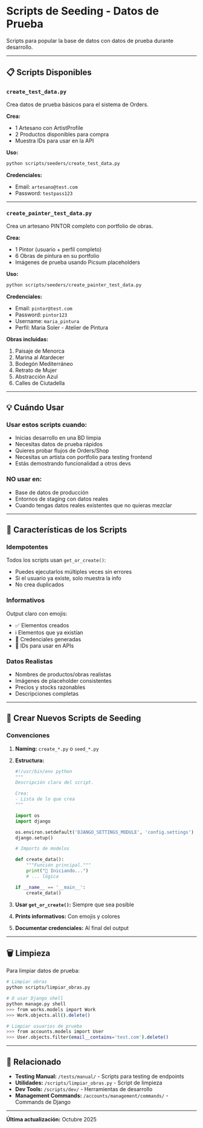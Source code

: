# Scripts de Seeding - Datos de Prueba

Scripts para popular la base de datos con datos de prueba durante desarrollo.

---

## 📋 Scripts Disponibles

### `create_test_data.py`
Crea datos de prueba básicos para el sistema de Orders.

**Crea:**
- 1 Artesano con ArtistProfile
- 2 Productos disponibles para compra
- Muestra IDs para usar en la API

**Uso:**
```bash
python scripts/seeders/create_test_data.py
```

**Credenciales:**
- Email: `artesano@test.com`
- Password: `testpass123`

---

### `create_painter_test_data.py`
Crea un artesano PINTOR completo con portfolio de obras.

**Crea:**
- 1 Pintor (usuario + perfil completo)
- 6 Obras de pintura en su portfolio
- Imágenes de prueba usando Picsum placeholders

**Uso:**
```bash
python scripts/seeders/create_painter_test_data.py
```

**Credenciales:**
- Email: `pintor@test.com`
- Password: `pintor123`
- Username: `maria_pintura`
- Perfil: Maria Soler - Atelier de Pintura

**Obras incluidas:**
1. Paisaje de Menorca
2. Marina al Atardecer
3. Bodegón Mediterráneo
4. Retrato de Mujer
5. Abstracción Azul
6. Calles de Ciutadella

---

## 💡 Cuándo Usar

### Usar estos scripts cuando:
- Inicias desarrollo en una BD limpia
- Necesitas datos de prueba rápidos
- Quieres probar flujos de Orders/Shop
- Necesitas un artista con portfolio para testing frontend
- Estás demostrando funcionalidad a otros devs

### NO usar en:
- Base de datos de producción
- Entornos de staging con datos reales
- Cuando tengas datos reales existentes que no quieras mezclar

---

## 🔧 Características de los Scripts

### Idempotentes
Todos los scripts usan `get_or_create()`:
- Puedes ejecutarlos múltiples veces sin errores
- Si el usuario ya existe, solo muestra la info
- No crea duplicados

### Informativos
Output claro con emojis:
- ✅ Elementos creados
- ℹ️ Elementos que ya existían
- 📧 Credenciales generadas
- 🔗 IDs para usar en APIs

### Datos Realistas
- Nombres de productos/obras realistas
- Imágenes de placeholder consistentes
- Precios y stocks razonables
- Descripciones completas

---

## 📝 Crear Nuevos Scripts de Seeding

### Convenciones

1. **Naming:** `create_*.py` o `seed_*.py`
2. **Estructura:**
   ```python
   #!/usr/bin/env python
   """
   Descripción clara del script.
   
   Crea:
   - Lista de lo que crea
   """
   
   import os
   import django
   
   os.environ.setdefault('DJANGO_SETTINGS_MODULE', 'config.settings')
   django.setup()
   
   # Imports de modelos
   
   def create_data():
       """Función principal."""
       print("🔨 Iniciando...")
       # ... lógica
   
   if __name__ == '__main__':
       create_data()
   ```

3. **Usar `get_or_create()`:** Siempre que sea posible
4. **Prints informativos:** Con emojis y colores
5. **Documentar credenciales:** Al final del output

---

## 🗑️ Limpieza

Para limpiar datos de prueba:

```bash
# Limpiar obras
python scripts/limpiar_obras.py

# O usar Django shell
python manage.py shell
>>> from works.models import Work
>>> Work.objects.all().delete()

# Limpiar usuarios de prueba
>>> from accounts.models import User
>>> User.objects.filter(email__contains='test.com').delete()
```

---

## 🔗 Relacionado

- **Testing Manual:** `/tests/manual/` - Scripts para testing de endpoints
- **Utilidades:** `/scripts/limpiar_obras.py` - Script de limpieza
- **Dev Tools:** `/scripts/dev/` - Herramientas de desarrollo
- **Management Commands:** `/accounts/management/commands/` - Commands de Django

---

**Última actualización:** Octubre 2025

